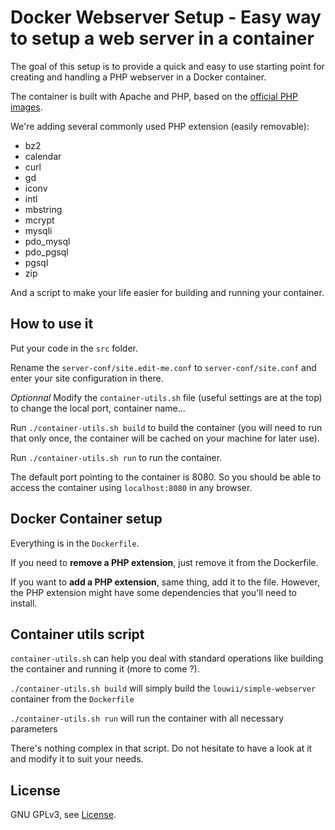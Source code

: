 # Docker Webserver Setup - Easy way to setup a web server in a container

The goal of this setup is to provide a quick and easy to use starting point for creating and handling a PHP webserver in a Docker container.

The container is built with Apache and PHP, based on the [official PHP images](https://hub.docker.com/_/php/).

We're adding several commonly used PHP extension (easily removable):

* bz2 
* calendar
* curl
* gd
* iconv
* intl
* mbstring
* mcrypt
* mysqli
* pdo_mysql
* pdo_pgsql
* pgsql
* zip

And a script to make your life easier for building and running your container.

## How to use it

Put your code in the `src` folder.

Rename the `server-conf/site.edit-me.conf` to `server-conf/site.conf` and enter your site configuration in there.

*Optionnal* Modify the `container-utils.sh` file (useful settings are at the top) to change the local port, container name...

Run `./container-utils.sh build` to build the container (you will need to run that only once, the container will be cached on your machine for later use).

Run `./container-utils.sh run` to run the container.

The default port pointing to the container is 8080. So you should be able to access the container using `localhost:8080` in any browser.

## Docker Container setup

Everything is in the `Dockerfile`.

If you need to **remove a PHP extension**, just remove it from the Dockerfile. 

If you want to **add a PHP extension**, same thing, add it to the file. However, the PHP extension might have some dependencies that you'll need to install.

## Container utils script

`container-utils.sh` can help you deal with standard operations like building the container and running it (more to come ?).

`./container-utils.sh build` will simply build the `louwii/simple-webserver` container from the `Dockerfile`

`./container-utils.sh run` will run the container with all necessary parameters

There's nothing complex in that script. Do not hesitate to have a look at it and modify it to suit your needs.

## License

GNU GPLv3, see [License](LICENSE).
